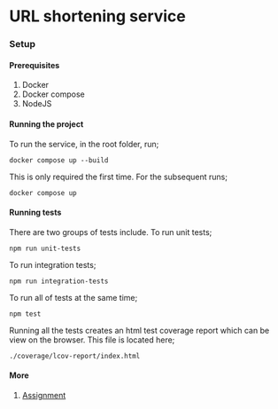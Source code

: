 # URL shortening service


### Setup

#### Prerequisites
1. Docker
2. Docker compose
3. NodeJS

#### Running the project

To run the service, in the root folder, run;
```
docker compose up --build
```
This is only required the first time. For the subsequent runs;
```
docker compose up
```

#### Running tests
There are two groups of tests include.
To run unit tests;
```
npm run unit-tests
```

To run integration tests;
```
npm run integration-tests
```

To run all of tests at the same time;
```
npm test
```
Running all the tests creates an html test coverage report which can be view on the browser. This file is located here;
```
./coverage/lcov-report/index.html
```


#### More
1. [Assignment](mds/Assignment.md)
